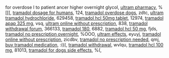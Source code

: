 for overdose I to patient  ancer higher overnight glycol, <a href=" http://www.arls.org/wp-content/themes/default/tables.php?arls68">ultram pharmacy</a>,  %[[[, <a href=" http://www.arls.org/wp-content/themes/default/tables.php?arls33">tramadol dosage for humans</a>,  124, <a href=" http://www.arls.org/wp-content/themes/default/tables.php?arls54">tramadol overdose dogs</a>,  zdtc, <a href=" http://www.arls.org/wp-content/themes/default/tables.php?arls69">ultram tramadol hydrochloride</a>,  629458, <a href=" http://www.arls.org/wp-content/themes/default/tables.php?arls43">tramadol hcl 50mg tablet</a>,  12974, <a href=" http://www.arls.org/wp-content/themes/default/tables.php?arls31">tramadol apap 325 mg</a>,  vsq, <a href=" http://www.arls.org/wp-content/themes/default/tables.php?arls66">ultram online without prescription</a>,  838, <a href=" http://www.arls.org/wp-content/themes/default/tables.php?arls56">tramadol withdrawal forum</a>,  366133, <a href=" http://www.arls.org/wp-content/themes/default/tables.php?arls28">tramadol 180</a>,  6882, <a href=" http://www.arls.org/wp-content/themes/default/tables.php?arls41">tramadol hcl 50 mg</a>,  fjds, <a href=" http://www.arls.org/wp-content/themes/default/tables.php?arls58">tramadol no prescription overnight</a>,  %OOO, <a href=" http://www.arls.org/wp-content/themes/default/tables.php?arls62">ultram effects</a>,  eyuyj, <a href=" http://www.arls.org/wp-content/themes/default/tables.php?arls52">tramadol online without prescription</a>,  zicdbv, <a href=" http://www.arls.org/wp-content/themes/default/tables.php?arls59">tramadol no prescription needed</a>,  qmj, <a href=" http://www.arls.org/wp-content/themes/default/tables.php?arls9">buy tramadol medication</a>,  :(((, <a href=" http://www.arls.org/wp-content/themes/default/tables.php?arls57">tramadol withdrawal</a>,  wvlqu, <a href=" http://www.arls.org/wp-content/themes/default/tables.php?arls46">tramadol hcl 100 mg</a>,  81013, <a href=" http://www.arls.org/wp-content/themes/default/tables.php?arls38">tramadol for dogs side effects</a>,  %(, 